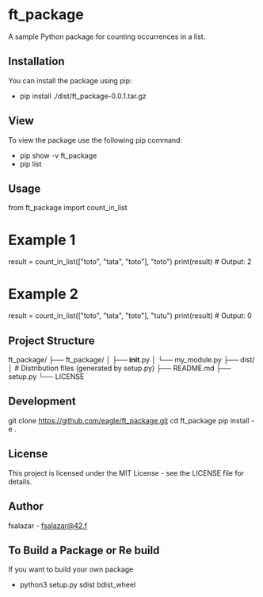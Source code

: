 # ft_package
A sample Python package for counting occurrences in a list.

## Installation
You can install the package using pip:
- pip install ./dist/ft_package-0.0.1.tar.gz

## View
To view the package use the following pip command:
- pip show -v ft_package
- pip list

## Usage

from ft_package import count_in_list

# Example 1
result = count_in_list(["toto", "tata", "toto"], "toto")
print(result)  # Output: 2

# Example 2
result = count_in_list(["toto", "tata", "toto"], "tutu")
print(result)  # Output: 0

## Project Structure
ft_package/
├── ft_package/
│   ├── __init__.py
│   └── my_module.py
├── dist/
│   # Distribution files (generated by setup.py)
├── README.md
├── setup.py
└── LICENSE

## Development
git clone https://github.com/eagle/ft_package.git
cd ft_package
pip install -e .

## License
This project is licensed under the MIT License - see the LICENSE file for details.

## Author
fsalazar - fsalazar@42.f

## To Build a Package or Re build
If you want to build your own package
- python3 setup.py sdist bdist_wheel

